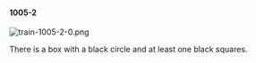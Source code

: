 #### 1005-2
![train-1005-2-0.png](https://github.com/lil-lab/nlvr/raw/master/nlvr/train/images/45/train-1005-2-0.png "train-1005-2-0.png")

There is a box with a black circle and at least one black squares.
